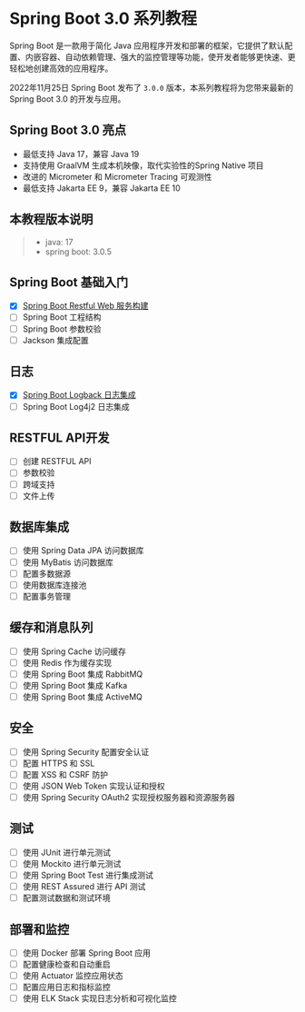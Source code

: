 # Spring Boot 3.0 系列教程

Spring Boot 是一款用于简化 Java 应用程序开发和部署的框架，它提供了默认配置、内嵌容器、自动依赖管理、强大的监控管理等功能，使开发者能够更快速、更轻松地创建高效的应用程序。

2022年11月25日 Spring Boot 发布了 `3.0.0` 版本，本系列教程将为您带来最新的 Spring Boot 3.0 的开发与应用。

## Spring Boot 3.0 亮点

* 最低支持 Java 17，兼容 Java 19
* 支持使用 GraalVM 生成本机映像，取代实验性的Spring Native 项目
* 改进的 Micrometer 和 Micrometer Tracing 可观测性
* 最低支持 Jakarta EE 9，兼容 Jakarta EE 10

## 本教程版本说明

> - java: 17
> - spring boot: 3.0.5

## Spring Boot 基础入门

- [x] [Spring Boot Restful Web 服务构建](./spring-boot-restful)
- [ ] Spring Boot 工程结构
- [ ] Spring Boot 参数校验
- [ ] Jackson 集成配置

## 日志

- [x] [Spring Boot Logback 日志集成](./spring-boot-logback)
- [ ] Spring Boot Log4j2 日志集成

## RESTFUL API开发

- [ ] 创建 RESTFUL API
- [ ] 参数校验
- [ ] 跨域支持
- [ ] 文件上传

## 数据库集成

- [ ] 使用 Spring Data JPA 访问数据库
- [ ] 使用 MyBatis 访问数据库
- [ ] 配置多数据源
- [ ] 使用数据库连接池
- [ ] 配置事务管理

## 缓存和消息队列

- [ ] 使用 Spring Cache 访问缓存
- [ ] 使用 Redis 作为缓存实现
- [ ] 使用 Spring Boot 集成 RabbitMQ
- [ ] 使用 Spring Boot 集成 Kafka
- [ ] 使用 Spring Boot 集成 ActiveMQ

## 安全

- [ ] 使用 Spring Security 配置安全认证
- [ ] 配置 HTTPS 和 SSL
- [ ] 配置 XSS 和 CSRF 防护
- [ ] 使用 JSON Web Token 实现认证和授权
- [ ] 使用 Spring Security OAuth2 实现授权服务器和资源服务器

## 测试

- [ ] 使用 JUnit 进行单元测试
- [ ] 使用 Mockito 进行单元测试
- [ ] 使用 Spring Boot Test 进行集成测试
- [ ] 使用 REST Assured 进行 API 测试
- [ ] 配置测试数据和测试环境

## 部署和监控

- [ ] 使用 Docker 部署 Spring Boot 应用
- [ ] 配置健康检查和自动重启
- [ ] 使用 Actuator 监控应用状态
- [ ] 配置应用日志和指标监控
- [ ] 使用 ELK Stack 实现日志分析和可视化监控